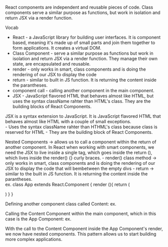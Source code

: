 React components are independent and reusable pieces of code.  Class components serve a similar purpose as functions, but work in isolation and return JSX via a render function.

Vocab
- React - a JavaScript library for building user interfaces.  It is component based, meaning it's made up of small parts and join them together to form applications.  It creates a virtual DOM.
- Class Component - serve a similar purpose as functions but work in isolation and return JSX via a render function.  They manage their own state, are encapsulated and reusable.
- render - only works in smart, class components and is doing the rendering of our JSX to display the code
- return - similar to built in JS function.  It is returning the content inside the parantheses.
- component call - calling another component in the main component.
- JSX - JavaScript flavored HTML that behaves almost like HTML, but uses the syntax className rahter than HTML's class.  They are the building blocks of React Components.

JSX is a syntax extension to JavaScript.  It is JavaScript flavored HTML that behaves almost like HTML with a couple of small exceptions.  
    - Uses the syntax className rahter than HTHML's class because class is reserved for HTML
    - They are the building block of React Components.

Nested Components -> allows us to call a component within the return of another component. In React when working with smart components, we need the JSX to live inside a single tag, which goes inside the return (), which lives inside the render() {} curly braces.
    - render() class method -> only works in smart, class components and is doing the rendering of our JSX to display the code that will bembetween the empty divs
    - return -> similar to the built in JS function.  It is returning the content inside the parantheses.  
        ex. class App extends React.Component {
                render (){
                    return (
                        <div></div>
                    )
                }
            }

Defining another component class called Content:
    ex. 
        <script type="text/babel">
            class App extends React.Component{
                render(){
                    return(
                        <div></div>
                    )
                }
            }
            class Content extends React.Component{
                render(){
                    return(
                        <div>
                        <h1>Title</h1>
                        <p>
                            This is app content.
                        </p>
                        </div>
                    )
                }
            }
            const domContainer = document.querySelector('#react-container')
            ReactDOM.render(<App />, domContainer)
        </script>

Calling the Content Component within the main component, which in this case is the App Component:
    ex.
        <script type="text/babel">
            class App extends React.Component{
                render(){
                    return(
                    <div>
                        <Content />
                    </div>
                    )
                }
            }
            class Content extends React.Component{
                render(){
                    return(
                    <div>
                        <h1>Title</h1>
                        <p>
                        This is app content.
                        </p>
                    </div>
                    )
                }
            }
            const domContainer = document.querySelector('#react-container');
            ReactDOM.render(<App />, domContainer)
        </script>

With the call to the Content Component inside the App Component's render, we now have nested components.  This pattern allows us to start building more complex applications.